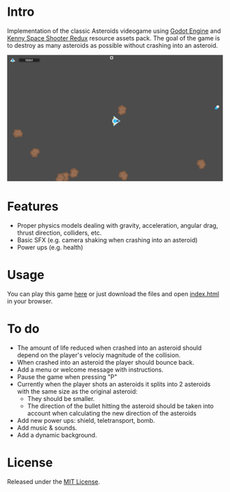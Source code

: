 # Intro
Implementation of the classic Asteroids videogame using [Godot Engine](https://godotengine.org/) and [Kenny Space Shooter Redux](https://kenney.nl/assets/space-shooter-redux) resource assets pack. The goal of the game is to destroy as many asteroids as possible without crashing into an asteroid.

![Game](screenshots/main_game.png)

# Features
* Proper physics models dealing with gravity, acceleration, angular drag, thrust direction, colliders, etc. 
* Basic SFX (e.g. camera shaking when crashing into an asteroid)
* Power ups (e.g. health)

# Usage
You can play this game [here](https://asteroids.cscazorla.es/) or just download the files and open [index.html](html/index.html) in your browser.

# To do
* The amount of life reduced when crashed into an asteroid should depend on the player's velociy magnitude of the collision.
* When crashed into an asteroid the player should bounce back.
* Add a menu or welcome message with instructions.
* Pause the game when pressing "P"
* Currently when the player shots an asteroids it splits into 2 asteroids with the same size as the original asteroid:
  * They should be smaller.
  * The direction of the bullet hitting the asteroid should be taken into account when calculating the new direction of the asteroids
* Add new power ups: shield, teletransport, bomb.
* Add music & sounds.
* Add a dynamic background.

# License
Released under the [MIT License](http://www.opensource.org/licenses/mit-license.php).